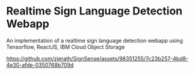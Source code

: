 # Realtime Sign Language Detection Webapp
An implementation of a realtime sign language detection webapp using Tensorflow, ReactJS, IBM Cloud Object Storage

https://github.com/zjerath/SignSense/assets/98351255/7c23b257-4bd8-4e30-afde-0350768b709d

